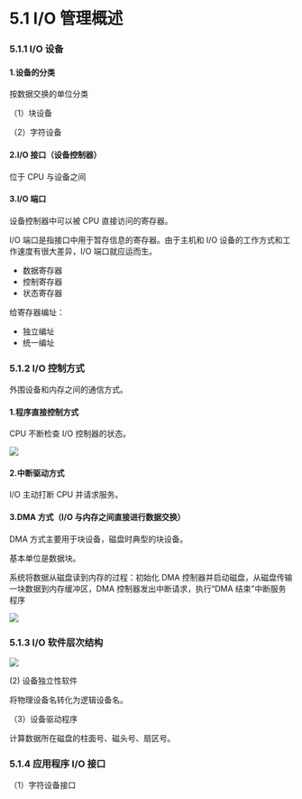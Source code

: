 # 5.1 I/O 管理概述

### 5.1.1 I/O 设备

#### 1.设备的分类

按数据交换的单位分类

（1）块设备

（2）字符设备

#### 2.I/O 接口（设备控制器）

位于 CPU 与设备之间

#### 3.I/O 端口

设备控制器中可以被 CPU 直接访问的寄存器。

I/O 端口是指接口中用于暂存信息的寄存器。由于主机和 I/O 设备的工作方式和工作速度有很大差异，I/O 端口就应运而生。

- 数据寄存器
- 控制寄存器
- 状态寄存器

给寄存器编址：

- 独立编址
- 统一编址

### 5.1.2 I/O 控制方式

外围设备和内存之间的通信方式。

#### 1.程序直接控制方式

CPU 不断检查 I/O 控制器的状态。

![](https://csnotes.oss-cn-beijing.aliyuncs.com/photos/%E7%9B%B4%E6%8E%A5%E6%8E%A7%E5%88%B6%E6%96%B9%E5%BC%8F.png)

#### 2.中断驱动方式

I/O 主动打断 CPU 并请求服务。

#### 3.DMA 方式（I/O 与内存之间直接进行数据交换）

DMA 方式主要用于块设备，磁盘时典型的块设备。

基本单位是数据块。

系统将数据从磁盘读到内存的过程：初始化 DMA 控制器并启动磁盘，从磁盘传输一块数据到内存缓冲区，DMA 控制器发出中断请求，执行“DMA 结束”中断服务程序

![](https://csnotes.oss-cn-beijing.aliyuncs.com/photos/DMA.png)

### 5.1.3 I/O 软件层次结构

![](https://csnotes.oss-cn-beijing.aliyuncs.com/photos/IO%E8%BD%AF%E4%BB%B6%E5%B1%82%E6%AC%A1%E7%BB%93%E6%9E%84.png)

(2) 设备独立性软件

将物理设备名转化为逻辑设备名。

（3）设备驱动程序

计算数据所在磁盘的柱面号、磁头号、扇区号。

### 5.1.4 应用程序 I/O 接口

（1）字符设备接口


